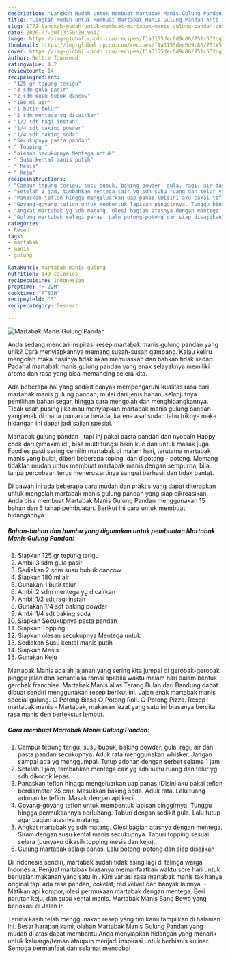 ```yaml
---
description: "Langkah Mudah untuk Membuat Martabak Manis Gulung Pandan Anti Gagal"
title: "Langkah Mudah untuk Membuat Martabak Manis Gulung Pandan Anti Gagal"
slug: 1772-langkah-mudah-untuk-membuat-martabak-manis-gulung-pandan-anti-gagal
date: 2020-07-30T13:59:19.964Z
image: https://img-global.cpcdn.com/recipes/f1a3155dec6d9c86/751x532cq70/martabak-manis-gulung-pandan-foto-resep-utama.jpg
thumbnail: https://img-global.cpcdn.com/recipes/f1a3155dec6d9c86/751x532cq70/martabak-manis-gulung-pandan-foto-resep-utama.jpg
cover: https://img-global.cpcdn.com/recipes/f1a3155dec6d9c86/751x532cq70/martabak-manis-gulung-pandan-foto-resep-utama.jpg
author: Bettie Townsend
ratingvalue: 4.2
reviewcount: 14
recipeingredient:
- "125 gr tepung terigu"
- "3 sdm gula pasir"
- "2 sdm susu bubuk dancow"
- "180 ml air"
- "1 butir telur"
- "2 sdm mentega yg dicairkan"
- "1/2 sdt ragi instan"
- "1/4 sdt baking powder"
- "1/4 sdt baking soda"
- "Secukupnya pasta pandan"
- " Topping "
- "olesan secukupnya Mentega untuk"
- " Susu kental manis putih"
- " Mesis"
- " Keju"
recipeinstructions:
- "Campur tepung terigu, susu bubuk, baking powder, gula, ragi, air dan pasta pandan secukupnya. Aduk rata menggunakan whisker. Jangan sampai ada yg menggumpal. Tutup adonan dengan serbet selama 1 jam"
- "Setelah 1 jam, tambahkan mentega cair yg sdh suhu ruang dan telur yg sdh dikocok lepas."
- "Panaskan teflon hingga mengeluarkan uap panas (Disini aku pakai teflon berdiameter 25 cm). Masukkan baking soda. Aduk rata. Lalu tuang adonan ke teflon. Masak dengan api kecil."
- "Goyang-goyang teflon untuk membentuk lapisan pinggirnya. Tunggu hingga permukaannya berlubang. Taburi dengan sedikit gula. Lalu tutup agar bagian atasnya matang."
- "Angkat martabak yg sdh matang. Olesi bagian atasnya dengan mentega. Siram dengan susu kental manis secukupnya. Taburi topping sesuai selera (punyaku dikasih topping mesis dan keju)."
- "Gulung martabak selagi panas. Lalu potong-potong dan siap disajikan"
categories:
- Resep
tags:
- martabak
- manis
- gulung

katakunci: martabak manis gulung 
nutrition: 140 calories
recipecuisine: Indonesian
preptime: "PT22M"
cooktime: "PT57M"
recipeyield: "3"
recipecategory: Dessert

---
```



![Martabak Manis Gulung Pandan](https://img-global.cpcdn.com/recipes/f1a3155dec6d9c86/751x532cq70/martabak-manis-gulung-pandan-foto-resep-utama.jpg)

Anda sedang mencari inspirasi resep martabak manis gulung pandan yang unik? Cara menyiapkannya memang susah-susah gampang. Kalau keliru mengolah maka hasilnya tidak akan memuaskan dan bahkan tidak sedap. Padahal martabak manis gulung pandan yang enak selayaknya memiliki aroma dan rasa yang bisa memancing selera kita.

Ada beberapa hal yang sedikit banyak mempengaruhi kualitas rasa dari martabak manis gulung pandan, mulai dari jenis bahan, selanjutnya pemilihan bahan segar, hingga cara mengolah dan menghidangkannya. Tidak usah pusing jika mau menyiapkan martabak manis gulung pandan yang enak di mana pun anda berada, karena asal sudah tahu triknya maka hidangan ini dapat jadi sajian spesial.

Martabak gulung pandan , tapi inj pakai pasta pandan dan nyobain Happy cook dari @maxim.id , bisa multi fungsi bikin kue dan untuk masak juga. Foodies pasti sering cemilin martabak di malam hari, terutama martabak manis yang bulat, diberi beberapa toping, dan dipotong - potong. Memang tidaklah mudah untuk membuat martabak manis dengan sempurna, bila tanpa percobaan terus menerus.artinya sampai berhasil dan tidak bantat.


Di bawah ini ada beberapa cara mudah dan praktis yang dapat diterapkan untuk mengolah martabak manis gulung pandan yang siap dikreasikan. Anda bisa membuat Martabak Manis Gulung Pandan menggunakan 15 bahan dan 6 tahap pembuatan. Berikut ini cara untuk membuat hidangannya.

<!--inarticleads1-->

##### Bahan-bahan dan bumbu yang digunakan untuk pembuatan Martabak Manis Gulung Pandan:

1. Siapkan 125 gr tepung terigu
1. Ambil 3 sdm gula pasir
1. Sediakan 2 sdm susu bubuk dancow
1. Siapkan 180 ml air
1. Gunakan 1 butir telur
1. Ambil 2 sdm mentega yg dicairkan
1. Ambil 1/2 sdt ragi instan
1. Gunakan 1/4 sdt baking powder
1. Ambil 1/4 sdt baking soda
1. Siapkan Secukupnya pasta pandan
1. Siapkan  Topping :
1. Siapkan olesan secukupnya Mentega untuk
1. Sediakan  Susu kental manis putih
1. Siapkan  Mesis
1. Gunakan  Keju


Martabak Manis adalah jajanan yang sering kita jumpai di gerobak-gerobak pinggir jalan dan senantiasa ramai apabila waktu malam hari dalam bentuk gerobak franchise. Martabak Manis alias Terang Bulan dari Bandung dapat dibuat sendiri menggunakan resep berikut ini. Jajan enak martabak manis special gulung. ○ Potong Biasa ○ Potong Roll. ○ Potong Pizza. Resep martabak manis - Martabak, makanan lezat yang satu ini biasanya bercita rasa manis den bertekstur lembut. 

<!--inarticleads2-->

##### Cara membuat Martabak Manis Gulung Pandan:

1. Campur tepung terigu, susu bubuk, baking powder, gula, ragi, air dan pasta pandan secukupnya. Aduk rata menggunakan whisker. Jangan sampai ada yg menggumpal. Tutup adonan dengan serbet selama 1 jam
1. Setelah 1 jam, tambahkan mentega cair yg sdh suhu ruang dan telur yg sdh dikocok lepas.
1. Panaskan teflon hingga mengeluarkan uap panas (Disini aku pakai teflon berdiameter 25 cm). Masukkan baking soda. Aduk rata. Lalu tuang adonan ke teflon. Masak dengan api kecil.
1. Goyang-goyang teflon untuk membentuk lapisan pinggirnya. Tunggu hingga permukaannya berlubang. Taburi dengan sedikit gula. Lalu tutup agar bagian atasnya matang.
1. Angkat martabak yg sdh matang. Olesi bagian atasnya dengan mentega. Siram dengan susu kental manis secukupnya. Taburi topping sesuai selera (punyaku dikasih topping mesis dan keju).
1. Gulung martabak selagi panas. Lalu potong-potong dan siap disajikan


Di Indonesia sendiri, martabak sudah tidak asing lagi di telinga warga Indonesia. Penjual martabak biasanya memanfaatkan waktu sore hari untuk berjualan makanan yang satu ini. Kini variasi rasa martabak manis tak hanya original tapi ada rasa pandan, cokelat, red velvet dan banyak lainnya. - Matikan api kompor, olesi permukaan martabak dengan mentega. Beri parutan keju, dan susu kental manis. Martabak Manis Bang Bewo yang berlokasi di Jalan Ir. 

Terima kasih telah menggunakan resep yang tim kami tampilkan di halaman ini. Besar harapan kami, olahan Martabak Manis Gulung Pandan yang mudah di atas dapat membantu Anda menyiapkan hidangan yang menarik untuk keluarga/teman ataupun menjadi inspirasi untuk berbisnis kuliner. Semoga bermanfaat dan selamat mencoba!
